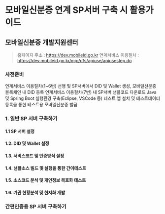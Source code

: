 # 모바일신분증 연계 SP서버 구축 시 활용가이드

## 모바일신분증 개발지원센터
> 홈페이지 주소 : https://dev.mobileid.go.kr
> 연계서비스 이용절차 : https://dev.mobileid.go.kr/mip/dfs/apiuse/apiusestep.do

### 사전준비
  연계서비스 이용절차(1~6번) 선행 및 SP서버에서 DID 및 Wallet 생성, 모바일신분증 블록체인 내 DID 등록
  연계서비스 이용절차(7번) 내 SP서버 샘플코드 다운로드
  Java 및 Spring Boot 실행환경 구축(Eclipse, VSCode 등)
  테스트 앱 설치 및 테스트데이터 등록을 통한 테스트용 모바일신분증 발급

### 1. 일반 SP 서버 구축하기

#### 1.1 SP 서버 설정

#### 1.2. DID 및 Wallet 설정

#### 1.3. 서비스코드 및 인증방식 설정

#### 1.4. 샘플소스 빌드 및 실행을 통한 간이테스트

#### 1.5. 소스코드 분석 및 개인정보 복호화 테스트

#### 1.6. 기관 현황분석 및 현지화 개발

### 간편인증용 SP 서버 구축하기
